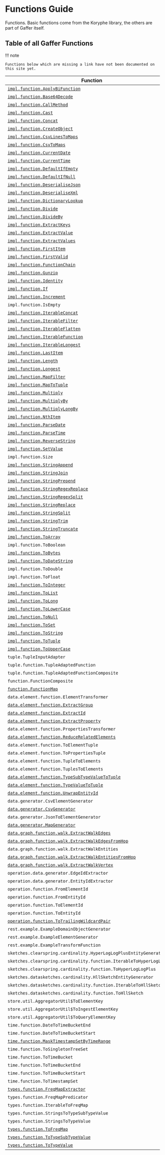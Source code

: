 # Functions Guide

Functions. Basic functions come from the Koryphe library, the others are part of Gaffer itself.

## Table of all Gaffer Functions

!!! note

    Functions below which are missing a link have not been documented on this site yet.

Function | Origin
-------- | -------------
[`impl.function.ApplyBiFunction`](koryphe-functions.md#applybifunction) | Koryphe
[`impl.function.Base64Decode`](koryphe-functions.md#base64decode) | Koryphe
[`impl.function.CallMethod`](koryphe-functions.md#callmethod) | Koryphe
[`impl.function.Cast`](koryphe-functions.md#cast) | Koryphe
[`impl.function.Concat`](koryphe-functions.md#concat) | Koryphe
[`impl.function.CreateObject`](koryphe-functions.md#createobject) | Koryphe
[`impl.function.CsvLinesToMaps`](koryphe-functions.md#csvlinestomaps) | Koryphe
[`impl.function.CsvToMaps`](koryphe-functions.md#csvtomaps) | Koryphe
[`impl.function.CurrentDate`](koryphe-functions.md#currentdate) | Koryphe
[`impl.function.CurrentTime`](koryphe-functions.md#currenttime) | Koryphe
[`impl.function.DefaultIfEmpty`](koryphe-functions.md#defaultifempty) | Koryphe
[`impl.function.DefaultIfNull`](koryphe-functions.md#defaultifnull) | Koryphe
[`impl.function.DeserialiseJson`](koryphe-functions.md#deserialisejson) | Koryphe
[`impl.function.DeserialiseXml`](koryphe-functions.md#deserialisexml) | Koryphe
[`impl.function.DictionaryLookup`](koryphe-functions.md#dictionarylookup) | Koryphe
[`impl.function.Divide`](koryphe-functions.md#divide) | Koryphe
[`impl.function.DivideBy`](koryphe-functions.md#divideby) | Koryphe
[`impl.function.ExtractKeys`](koryphe-functions.md#extractkeys) | Koryphe
[`impl.function.ExtractValue`](koryphe-functions.md#extractvalue) | Koryphe
[`impl.function.ExtractValues`](koryphe-functions.md#extractvalues) | Koryphe
[`impl.function.FirstItem`](koryphe-functions.md#firstitem) | Koryphe
[`impl.function.FirstValid`](koryphe-functions.md#firstvalid) | Koryphe
[`impl.function.FunctionChain`](koryphe-functions.md#functionchain) | Koryphe
[`impl.function.Gunzip`](koryphe-functions.md#gunzip) | Koryphe
[`impl.function.Identity`](koryphe-functions.md#identity) | Koryphe
[`impl.function.If`](koryphe-functions.md#if) | Koryphe
[`impl.function.Increment`](koryphe-functions.md#increment) | Koryphe
`impl.function.IsEmpty` | Koryphe
[`impl.function.IterableConcat`](koryphe-functions.md#iterableconcat) | Koryphe
[`impl.function.IterableFilter`](koryphe-functions.md#iterablefilter) | Koryphe
[`impl.function.IterableFlatten`](koryphe-functions.md#iterableflatten) | Koryphe
[`impl.function.IterableFunction`](koryphe-functions.md#iterablefunction) | Koryphe
[`impl.function.IterableLongest`](koryphe-functions.md#iterablelongest) | Koryphe
[`impl.function.LastItem`](koryphe-functions.md#lastitem) | Koryphe
[`impl.function.Length`](koryphe-functions.md#length) | Koryphe
[`impl.function.Longest`](koryphe-functions.md#longest) | Koryphe
[`impl.function.MapFilter`](koryphe-functions.md#mapfilter) | Koryphe
[`impl.function.MapToTuple`](koryphe-functions.md#maptotuple) | Koryphe
[`impl.function.Multiply`](koryphe-functions.md#multiply) | Koryphe
[`impl.function.MultiplyBy`](koryphe-functions.md#multiplyby) | Koryphe
[`impl.function.MultiplyLongBy`](koryphe-functions.md#multiplylongby) | Koryphe
[`impl.function.NthItem`](koryphe-functions.md#nthitem) | Koryphe
[`impl.function.ParseDate`](koryphe-functions.md#parsedate) | Koryphe
[`impl.function.ParseTime`](koryphe-functions.md#parsetime) | Koryphe
[`impl.function.ReverseString`](koryphe-functions.md#reversestring) | Koryphe
[`impl.function.SetValue`](koryphe-functions.md#setvalue) | Koryphe
`impl.function.Size` | Koryphe
[`impl.function.StringAppend`](koryphe-functions.md#stringappend) | Koryphe
[`impl.function.StringJoin`](koryphe-functions.md#stringjoin) | Koryphe
[`impl.function.StringPrepend`](koryphe-functions.md#stringprepend) | Koryphe
[`impl.function.StringRegexReplace`](koryphe-functions.md#stringregexreplace) | Koryphe
[`impl.function.StringRegexSplit`](koryphe-functions.md#stringregexsplit) | Koryphe
[`impl.function.StringReplace`](koryphe-functions.md#stringreplace) | Koryphe
[`impl.function.StringSplit`](koryphe-functions.md#stringsplit) | Koryphe
[`impl.function.StringTrim`](koryphe-functions.md#stringtrim) | Koryphe
[`impl.function.StringTruncate`](koryphe-functions.md#stringtruncate) | Koryphe
[`impl.function.ToArray`](koryphe-functions.md#toarray) | Koryphe
`impl.function.ToBoolean` | Koryphe
[`impl.function.ToBytes`](koryphe-functions.md#tobytes) | Koryphe
[`impl.function.ToDateString`](koryphe-functions.md#todatestring) | Koryphe
`impl.function.ToDouble` | Koryphe
`impl.function.ToFloat` | Koryphe
[`impl.function.ToInteger`](koryphe-functions.md#tointeger) | Koryphe
[`impl.function.ToList`](koryphe-functions.md#tolist) | Koryphe
[`impl.function.ToLong`](koryphe-functions.md#tolong) | Koryphe
[`impl.function.ToLowerCase`](koryphe-functions.md#tolowercase) | Koryphe
[`impl.function.ToNull`](koryphe-functions.md#tonull) | Koryphe
[`impl.function.ToSet`](koryphe-functions.md#toset) | Koryphe
[`impl.function.ToString`](koryphe-functions.md#tostring) | Koryphe
[`impl.function.ToTuple`](koryphe-functions.md#totuple) | Koryphe
[`impl.function.ToUpperCase`](koryphe-functions.md#touppercase) | Koryphe
`tuple.TupleInputAdapter` | Koryphe
`tuple.function.TupleAdaptedFunction` | Koryphe
`tuple.function.TupleAdaptedFunctionComposite` | Koryphe
`function.FunctionComposite` | Koryphe
[`function.FunctionMap`](koryphe-functions.md#functionmap) | Koryphe
`data.element.function.ElementTransformer` | Gaffer
[`data.element.function.ExtractGroup`](gaffer-functions.md#extractgroup) | Gaffer
[`data.element.function.ExtractId`](gaffer-functions.md#extractid) | Gaffer
[`data.element.function.ExtractProperty`](gaffer-functions.md#extractproperty) | Gaffer
`data.element.function.PropertiesTransformer` | Gaffer
[`data.element.function.ReduceRelatedElements`](gaffer-functions.md#reducerelatedelements) | Gaffer
`data.element.function.ToElementTuple` | Gaffer
`data.element.function.ToPropertiesTuple` | Gaffer
`data.element.function.TupleToElements` | Gaffer
`data.element.function.TuplesToElements` | Gaffer
[`data.element.function.TypeSubTypeValueToTuple`](gaffer-functions.md#typesubtypevaluetotuple) | Gaffer
[`data.element.function.TypeValueToTuple`](gaffer-functions.md#typevaluetotuple) | Gaffer
[`data.element.function.UnwrapEntityId`](gaffer-functions.md#unwrapentityid) | Gaffer
`data.generator.CsvElementGenerator` | Gaffer
[`data.generator.CsvGenerator`](gaffer-functions.md#csvgenerator) | Gaffer
`data.generator.JsonToElementGenerator` | Gaffer
[`data.generator.MapGenerator`](gaffer-functions.md#mapgenerator) | Gaffer
[`data.graph.function.walk.ExtractWalkEdges`](gaffer-functions.md#extractwalkedges) | Gaffer
[`data.graph.function.walk.ExtractWalkEdgesFromHop`](gaffer-functions.md#extractwalkedgesfromhop) | Gaffer
`data.graph.function.walk.ExtractWalkEntities` | Gaffer
[`data.graph.function.walk.ExtractWalkEntitiesFromHop`](gaffer-functions.md#extractwalkentitiesfromhop) | Gaffer
[`data.graph.function.walk.ExtractWalkVertex`](gaffer-functions.md#extractwalkvertex) | Gaffer
`operation.data.generator.EdgeIdExtractor` | Gaffer
`operation.data.generator.EntityIdExtractor` | Gaffer
`operation.function.FromElementId` | Gaffer
`operation.function.FromEntityId` | Gaffer
`operation.function.ToElementId` | Gaffer
`operation.function.ToEntityId` | Gaffer
[`operation.function.ToTrailingWildcardPair`](gaffer-functions.md#totrailingwildcardpair) | Gaffer
`rest.example.ExampleDomainObjectGenerator` | Gaffer
`rest.example.ExampleElementGenerator` | Gaffer
`rest.example.ExampleTransformFunction` | Gaffer
`sketches.clearspring.cardinality.HyperLogLogPlusEntityGenerator` | Gaffer
`sketches.clearspring.cardinality.function.IterableToHyperLogLogPlus` | Gaffer
`sketches.clearspring.cardinality.function.ToHyperLogLogPlus` | Gaffer
`sketches.datasketches.cardinality.HllSketchEntityGenerator` | Gaffer
`sketches.datasketches.cardinality.function.IterableToHllSketch` | Gaffer
`sketches.datasketches.cardinality.function.ToHllSketch` | Gaffer
`store.util.AggregatorUtil$ToElementKey` | Gaffer
`store.util.AggregatorUtil$ToIngestElementKey` | Gaffer
`store.util.AggregatorUtil$ToQueryElementKey` | Gaffer
`time.function.DateToTimeBucketEnd` | Gaffer
`time.function.DateToTimeBucketStart` | Gaffer
[`time.function.MaskTimestampSetByTimeRange`](gaffer-functions.md#masktimestampsetbytimerange) | Gaffer
`time.function.ToSingletonTreeSet` | Gaffer
`time.function.ToTimeBucket` | Gaffer
`time.function.ToTimeBucketEnd` | Gaffer
`time.function.ToTimeBucketStart` | Gaffer
`time.function.ToTimestampSet` | Gaffer
[`types.function.FreqMapExtractor`](gaffer-functions.md#freqmapextractor) | Gaffer
`types.function.FreqMapPredicator` | Gaffer
`types.function.IterableToFreqMap` | Gaffer
`types.function.StringsToTypeSubTypeValue` | Gaffer
`types.function.StringsToTypeValue` | Gaffer
[`types.function.ToFreqMap`](gaffer-functions.md#tofreqmap) | Gaffer
[`types.function.ToTypeSubTypeValue`](gaffer-functions.md#totypesubtypevalue) | Gaffer
[`types.function.ToTypeValue`](gaffer-functions.md#totypevalue) | Gaffer
